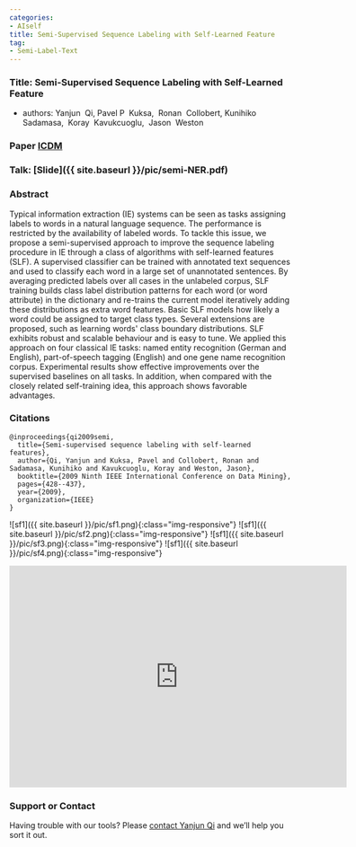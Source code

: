 ```yaml
---
categories:
- AIself
title: Semi-Supervised Sequence Labeling with Self-Learned Feature
tag:
- Semi-Label-Text 
---
```


<a name="semislf"></a>

### Title: Semi-Supervised Sequence Labeling with Self-Learned Feature

+ authors: Yanjun  Qi, Pavel P  Kuksa,  Ronan  Collobert, Kunihiko  Sadamasa,  Koray  Kavukcuoglu,  Jason  Weston


### Paper [ICDM](http://www.cs.cmu.edu/~qyj/papersA08/selfFea-icdm09-c5.pdf)


### Talk: [Slide]({{ site.baseurl }}/pic/semi-NER.pdf)


### Abstract
Typical information extraction (IE) systems can be seen as tasks assigning labels to words in a natural language sequence. The performance is restricted by the availability of labeled words. To tackle this issue, we propose a semi-supervised approach to improve the sequence labeling procedure in IE through a class of algorithms with self-learned features (SLF). A supervised classifier can be trained with annotated text sequences and used to classify each word in a large set of unannotated sentences. By averaging predicted labels over all cases in the unlabeled corpus, SLF training builds class label distribution patterns for each word (or word attribute) in the dictionary and re-trains the current model iteratively adding these distributions as extra word features. Basic SLF models how likely a word could be assigned to target class types. Several extensions are proposed, such as learning words' class boundary distributions. SLF exhibits robust and scalable behaviour and is easy to tune. We applied this approach on four classical IE tasks: named entity recognition (German and English), part-of-speech tagging (English) and one gene name recognition corpus. Experimental results show effective improvements over the supervised baselines on all tasks. In addition, when compared with the closely related self-training idea, this approach shows favorable advantages.


### Citations

```
@inproceedings{qi2009semi,
  title={Semi-supervised sequence labeling with self-learned features},
  author={Qi, Yanjun and Kuksa, Pavel and Collobert, Ronan and Sadamasa, Kunihiko and Kavukcuoglu, Koray and Weston, Jason},
  booktitle={2009 Ninth IEEE International Conference on Data Mining},
  pages={428--437},
  year={2009},
  organization={IEEE}
}
```
![sf1]({{ site.baseurl }}/pic/sf1.png){:class="img-responsive"}
![sf1]({{ site.baseurl }}/pic/sf2.png){:class="img-responsive"}
![sf1]({{ site.baseurl }}/pic/sf3.png){:class="img-responsive"}
![sf1]({{ site.baseurl }}/pic/sf4.png){:class="img-responsive"}

<embed src="https://drive.google.com/viewerng/viewer?embedded=true&url=http://www.cs.cmu.edu/~qyj/papersA08/ICDM09-slidesv2.pdf" width="600" height="395">

### Support or Contact

Having trouble with our tools? Please [contact Yanjun Qi](mailto:yq2h@virginia.edu) and we’ll help you sort it out.

